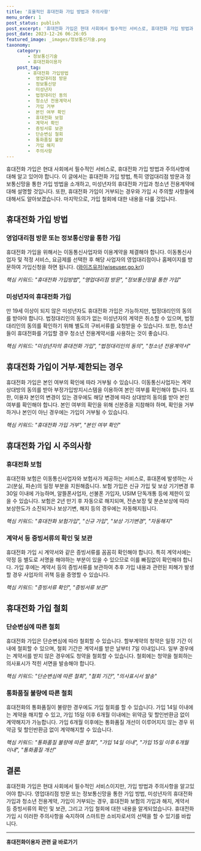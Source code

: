 ```yaml
---
title: '효율적인 휴대전화 가입 방법과 주의사항'
menu_order: 1
post_status: publish
post_excerpt: '휴대전화 가입은 현대 사회에서 필수적인 서비스로, 휴대전화 가입 방법과 주의사항에 대해 알고 있어야 합니다. 이 글에서는 휴대전화 가입 방법, 특히 영업대리점 방문과 정보통신망을 통한 가입 방법을 소개하고, 미성년자의 휴대전화 가입과 청소년 전용계약에 대해 설명할 것입니다. 또한, 휴대전화 가입이 거부되는 경우와 가입 시 주의할 사항들에 대해서도 알아보겠습니다. 마지막으로, 가입 철회에 대한 내용을 다룰 것입니다.'
post_date: 2023-12-26 06:26:05
featured_image: _images/정보통신기술.png
taxonomy:
    category:
        - 정보통신기술
        - 휴대전화이용자
    post_tag:
        - 휴대전화 가입방법
        -  영업대리점 방문
        -  정보통신망
        -  미성년자
        -  법정대리인 동의
        -  청소년 전용계약서
        -  가입 거부
        -  본인 여부 확인
        -  휴대전화 보험
        -  계약서 확인
        -  증빙서류 보관
        -  단순변심 철회
        -  통화품질 불량
        -  가입 해지
        -  주의사항
---
```



휴대전화 가입은 현대 사회에서 필수적인 서비스로, 휴대전화 가입 방법과 주의사항에 대해 알고 있어야 합니다. 이 글에서는 휴대전화 가입 방법, 특히 영업대리점 방문과 정보통신망을 통한 가입 방법을 소개하고, 미성년자의 휴대전화 가입과 청소년 전용계약에 대해 설명할 것입니다. 또한, 휴대전화 가입이 거부되는 경우와 가입 시 주의할 사항들에 대해서도 알아보겠습니다. 마지막으로, 가입 철회에 대한 내용을 다룰 것입니다. 

## 휴대전화 가입 방법

### 영업대리점 방문 또는 정보통신망을 통한 가입

휴대전화 가입을 위해서는 이동통신사업자와 이용계약을 체결해야 합니다. 이동통신사업자 및 적정 서비스, 요금제를 선택한 후 해당 사업자의 영업대리점이나 홈페이지를 방문하여 가입신청을 하면 됩니다. ([와이즈유저(wiseuser.go.kr)](http://wiseuser.go.kr)) 

*핵심 키워드: "휴대전화 가입방법", "영업대리점 방문", "정보통신망을 통한 가입"*

### 미성년자의 휴대전화 가입

만 19세 이상이 되지 않은 미성년자도 휴대전화 가입은 가능하지만, 법정대리인의 동의를 받아야 합니다. 법정대리인의 동의가 없는 미성년자의 계약은 취소할 수 있으며, 법정대리인의 동의를 확인하기 위해 별도의 구비서류를 요청받을 수 있습니다. 또한, 청소년들이 휴대전화를 가입할 경우 청소년 전용계약서를 사용하는 것이 좋습니다.

*핵심 키워드: "미성년자의 휴대전화 가입", "법정대리인의 동의", "청소년 전용계약서"*

## 휴대전화 가입이 거부·제한되는 경우

휴대전화 가입은 본인 여부의 확인에 따라 거부될 수 있습니다. 이동통신사업자는 계약 상대방의 동의를 받아 부정가입방지시스템을 이용하여 본인 여부를 확인해야 합니다. 또한, 이용자 본인의 변경이 있는 경우에도 해당 변경에 따라 상대방의 동의를 받아 본인 여부를 확인해야 합니다. 본인 여부의 확인을 위해 신분증을 지참해야 하며, 확인을 거부하거나 본인이 아닌 경우에는 가입이 거부될 수 있습니다.

*핵심 키워드: "휴대전화 가입 거부", "본인 여부 확인"*

## 휴대전화 가입 시 주의사항

### 휴대전화 보험

휴대전화 보험은 이동통신사업자와 보험사가 제공하는 서비스로, 휴대폰에 발생하는 사고(분실, 파손)의 일정 부분을 지원해줍니다. 보험 가입은 신규 가입 및 보상 기기변경 후 30일 이내에 가능하며, 알뜰폰사업자, 선불폰 가입자, USIM 단독개통 등에 제한이 있을 수 있습니다. 보험은 2년 만기 후 자동으로 해지되며, 전손보장 및 분손보상에 따라 보상한도가 소진되거나 보상기변, 해지 등의 경우에는 자동해지됩니다.

*핵심 키워드: "휴대전화 보험가입", "신규 가입", "보상 기기변경", "자동해지"*

### 계약서 등 증빙서류의 확인 및 보관

휴대전화 가입 시 계약서와 같은 증빙서류를 꼼꼼히 확인해야 합니다. 특히 계약서에는 약정 등 별도로 서명을 해야하는 부분이 있을 수 있으므로 이를 빠짐없이 확인해야 합니다. 가입 후에는 계약서 등의 증빙서류를 보관하여 추후 가입 내용과 관련된 피해가 발생할 경우 사업자의 귀책 등을 증명할 수 있습니다.

*핵심 키워드: "증빙서류 확인", "증빙서류 보관"*

## 휴대전화 가입 철회

### 단순변심에 따른 철회

휴대전화 가입은 단순변심에 따라 철회할 수 있습니다. 할부계약의 청약은 일정 기간 이내에 철회할 수 있으며, 철회 기간은 계약서를 받은 날부터 7일 이내입니다. 일부 경우에는 계약서를 받지 않은 경우에도 청약을 철회할 수 있습니다. 철회에는 청약을 철회하는 의사표시가 적힌 서면을 발송해야 합니다.

*핵심 키워드: "단순변심에 따른 철회", "철회 기간", "의사표시서 발송"*

### 통화품질 불량에 따른 철회

휴대전화의 통화품질이 불량한 경우에도 가입 철회를 할 수 있습니다. 가입 14일 이내에는 계약을 해지할 수 있고, 가입 15일 이후 6개월 이내에는 위약금 및 할인반환금 없이 계약해지가 가능합니다. 가입 6개월 이후에는 통화품질 개선이 이루어지지 않는 경우 위약금 및 할인반환금 없이 계약해지할 수 있습니다.

*핵심 키워드: "통화품질 불량에 따른 철회", "가입 14일 이내", "가입 15일 이후 6개월 이내", "통화품질 개선"*


## 결론

휴대전화 가입은 현대 사회에서 필수적인 서비스이지만, 가입 방법과 주의사항을 알고있어야 합니다. 영업대리점 방문 또는 정보통신망을 통한 가입 방법, 미성년자의 휴대전화 가입과 청소년 전용계약, 가입이 거부되는 경우, 휴대전화 보험의 가입과 해지, 계약서 등 증빙서류의 확인 및 보관, 그리고 가입 철회에 대한 내용을 알게되었습니다. 휴대전화 가입 시 이러한 주의사항을 숙지하여 스마트한 소비자로서의 선택을 할 수 있기를 바랍니다.


<!-- wp:separator -->
<hr class="wp-block-separator has-alpha-channel-opacity"/>
<!-- /wp:separator -->

<!-- wp:group {"backgroundColor":"base","layout":{"type":"constrained"}} -->
<div class="wp-block-group has-base-background-color has-background"><!-- wp:paragraph {"align":"center","fontSize":"medium"} -->
<p class="has-text-align-center has-large-font-size"><strong>휴대전화이용자 관련 글 바로가기</strong></p>
<!-- /wp:paragraph -->


<!-- wp:latest-posts
{"categories":[{"id":35093,"count":19,"description":"","link":"https://uknowlaw.com/category/%ed%9c%b4%eb%8c%80%ec%a0%84%ed%99%94%ec%9d%b4%ec%9a%a9%ec%9e%90/","name":"휴대전화이용자","slug":"휴대전화이용자","taxonomy":"category","parent":0,"meta":[],"_links":{"self":[{"href":"https://uknowlaw.com/wp-json/wp/v2/categories/35093"}],"collection":[{"href":"https://uknowlaw.com/wp-json/wp/v2/categories"}],"about":[{"href":"https://uknowlaw.com/wp-json/wp/v2/taxonomies/category"}],"wp:post_type":[{"href":"https://uknowlaw.com/wp-json/wp/v2/posts?categories=35093"}],"curies":[{"name":"wp","href":"https://api.w.org/{rel}","templated":true}]}}],"postsToShow":100,"excerptLength":28,"postLayout":"grid","columns":2,"featuredImageAlign":"left","featuredImageSizeSlug":"large","fontSize":"small"} /--></div>
<!-- /wp:group -->